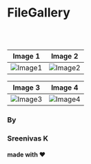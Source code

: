 # FileGallery

<br><br>

Image 1 | Image 2
:-: | :-:
![Image1](https://github.com/Sreenivassreee/FileGallery/blob/main/Documentaion/1.png) | ![Image2](https://github.com/Sreenivassreee/FileGallery/blob/main/Documentaion/2.png)


Image 3 | Image 4
:-: | :-:
![Image3](https://github.com/Sreenivassreee/FileGallery/blob/main/Documentaion/3.png) | ![Image4](https://github.com/Sreenivassreee/FileGallery/blob/main/Documentaion/4.png)



  <h3> By  </h3>
  <h3> Sreenivas K </h3>
  <h4> made with ❤️</h4>
  
